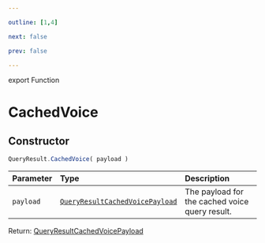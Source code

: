 ```yaml
---

outline: [1,4]

next: false

prev: false

---
```


export Function
# CachedVoice

## Constructor
 ```ts
 QueryResult.CachedVoice( payload )
 ```
 
 | Parameter | Type | Description |
| :--- | :--- | :--- |
| `payload` | [`QueryResultCachedVoicePayload`](../../../interfaces/QueryResultCachedVoicePayload.md) | The payload for the cached voice query result. |

Return: [QueryResultCachedVoicePayload](../../../interfaces/QueryResultCachedVoicePayload.md)

